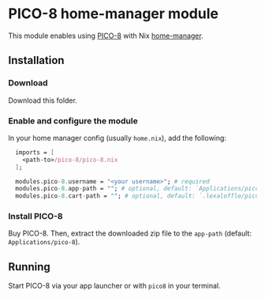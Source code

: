 # PICO-8 home-manager module

This module enables using [PICO-8](https://www.lexaloffle.com/pico-8.php) with Nix [home-manager](https://nix-community.github.io/home-manager/).

## Installation

### Download

Download this folder.

### Enable and configure the module

In your home manager config (usually `home.nix`), add the following:

```nix
  imports = [
    <path-to>/pico-8/pico-8.nix
  ];

  modules.pico-8.username = "<your username>"; # required
  modules.pico-8.app-path = ""; # optional, default: `Applications/pico-8`
  modules.pico-8.cart-path = ""; # optional, default: `.lexaloffle/pico-8/carts`
```

### Install PICO-8

Buy PICO-8. Then, extract the downloaded zip file to the `app-path` (default: `Applications/pico-8`).

## Running

Start PICO-8 via your app launcher or with `pico8` in your terminal.
